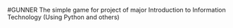 #GUNNER
The simple game for project of major Introduction to Information Technology (Using Python and others)
